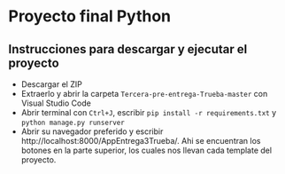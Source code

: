 # Proyecto final Python

## Instrucciones para descargar y ejecutar el proyecto
- Descargar el ZIP
- Extraerlo y abrir la carpeta ```Tercera-pre-entrega-Trueba-master``` con Visual Studio Code
- Abrir terminal con ```Ctrl+J```, escribir ```pip install -r requirements.txt``` y ```python manage.py runserver```
- Abrir su navegador preferido y escribir http://localhost:8000/AppEntrega3Trueba/. Ahi se encuentran los botones en la parte superior, los cuales nos llevan cada template del proyecto.

  
  
  
